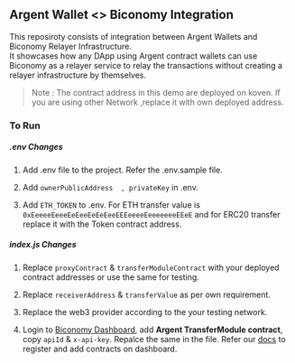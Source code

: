 ## Argent Wallet <> Biconomy Integration

This reposiroty consists of integration between Argent Wallets and Biconomy Relayer Infrastructure.<br/>
It showcases how any DApp using Argent contract wallets can use Biconomy as a relayer service to relay the transactions without creating a relayer infrastructure by themselves.

>Note : The contract address in this demo are deployed on koven. If you are using other Network ,replace it with own deployed address.

<h3>To Run</h3>

<h5> .env Changes</h5>

1. Add .env file to the project. Refer the .env.sample file.

2. Add `ownerPublicAddress  , privateKey` in .env.

3. Add `ETH_TOKEN` to .env. For ETH transfer value is `0xEeeeeEeeeEeEeeEeEeEeeEEEeeeeEeeeeeeeEEeE` and for ERC20 transfer replace it with the Token contract address.

<h5>index.js Changes </h5>

1. Replace `proxyContract` & `transferModuleContract` with your deployed contract addresses or use the same for testing.

2. Replace `receiverAddress` & `transferValue` as per own requirement.

3. Replace the web3 provider according to the your testing network.

4. Login to [Biconomy Dashboard](https://dashboard.biconomy.io/), add <strong>Argent TransferModule contract</strong>, copy  `apiId` & `x-api-key`. Repalce the same in the file. 
Refer our [docs](https://docs.biconomy.io/biconomy-dashboard#lets-get-started) to register and add contracts on dashboard.
